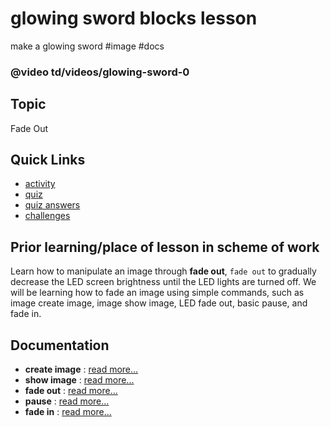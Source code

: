 # glowing sword blocks lesson

make a glowing sword #image #docs

### @video td/videos/glowing-sword-0

## Topic

Fade Out

## Quick Links

* [activity](/microbit/lessons/glowing-sword/activity)
* [quiz](/microbit/lessons/glowing-sword/quiz)
* [quiz answers](/microbit/lessons/glowing-sword/quiz-answers)
* [challenges](/microbit/lessons/glowing-sword/challenges)

## Prior learning/place of lesson in scheme of work

Learn how to manipulate an image through **fade out**, `fade out` to gradually decrease the LED screen brightness until the LED lights are turned off. We will be learning how to fade an image using simple commands, such as image create image, image show image, LED fade out, basic pause, and fade in.

## Documentation

* **create image** : [read more...](/microbit/reference/images/create-image)
* **show image** : [read more...](/microbit/reference/images/show-image)
* **fade out** : [read more...](/microbit/reference/led/fade-out)
* **pause** : [read more...](/microbit/reference/basic/pause)
* **fade in** : [read more...](/microbit/reference/led/fade-in)


